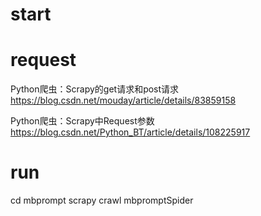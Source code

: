 # start

# request

Python爬虫：Scrapy的get请求和post请求
https://blog.csdn.net/mouday/article/details/83859158

Python爬虫：Scrapy中Request参数
https://blog.csdn.net/Python_BT/article/details/108225917


# run 

cd mbprompt
scrapy crawl mbpromptSpider